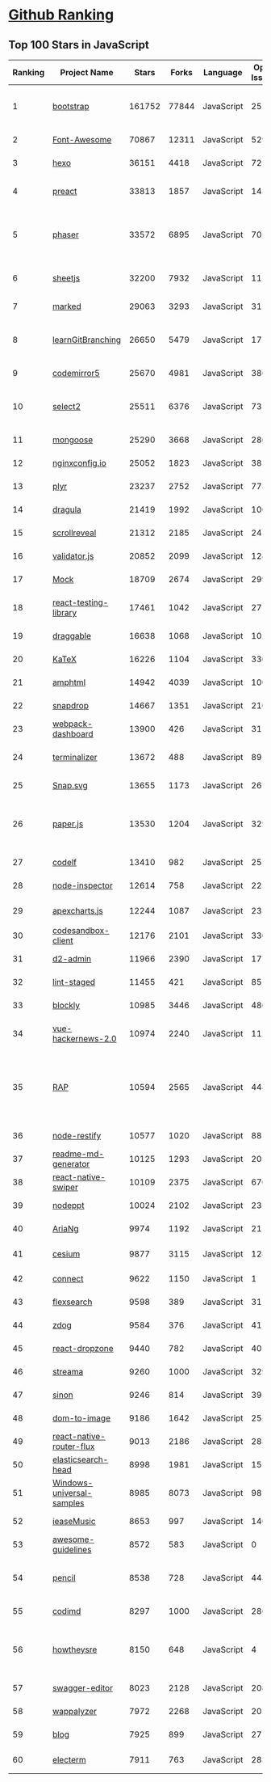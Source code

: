 [Github Ranking](../README.md)
==========

## Top 100 Stars in JavaScript

| Ranking | Project Name | Stars | Forks | Language | Open Issues | Description | Last Commit |
| ------- | ------------ | ----- | ----- | -------- | ----------- | ----------- | ----------- |
| 1 | [bootstrap](https://github.com/twbs/bootstrap) | 161752 | 77844 | JavaScript | 252 | The most popular HTML, CSS, and JavaScript framework for developing responsive, mobile first projects on the web. | 2023-02-10T19:14:05Z |
| 2 | [Font-Awesome](https://github.com/FortAwesome/Font-Awesome) | 70867 | 12311 | JavaScript | 5297 | The iconic SVG, font, and CSS toolkit | 2023-02-07T19:24:34Z |
| 3 | [hexo](https://github.com/hexojs/hexo) | 36151 | 4418 | JavaScript | 72 | A fast, simple & powerful blog framework, powered by Node.js. | 2023-02-08T01:28:31Z |
| 4 | [preact](https://github.com/preactjs/preact) | 33813 | 1857 | JavaScript | 142 | ⚛️ Fast 3kB React alternative with the same modern API. Components & Virtual DOM. | 2023-02-10T20:52:31Z |
| 5 | [phaser](https://github.com/photonstorm/phaser) | 33572 | 6895 | JavaScript | 70 | Phaser is a fun, free and fast 2D game framework for making HTML5 games for desktop and mobile web browsers, supporting Canvas and WebGL rendering. | 2023-02-10T13:03:43Z |
| 6 | [sheetjs](https://github.com/SheetJS/sheetjs) | 32200 | 7932 | JavaScript | 112 | 📗 SheetJS Spreadsheet Data Toolkit -- New home https://git.sheetjs.com/SheetJS/sheetjs | 2023-01-18T10:46:43Z |
| 7 | [marked](https://github.com/markedjs/marked) | 29063 | 3293 | JavaScript | 31 | A markdown parser and compiler. Built for speed. | 2023-02-06T15:55:37Z |
| 8 | [learnGitBranching](https://github.com/pcottle/learnGitBranching) | 26650 | 5479 | JavaScript | 17 | An interactive git visualization and tutorial. Aspiring students of git can use this app to educate and challenge themselves towards mastery of git! | 2023-02-07T02:45:07Z |
| 9 | [codemirror5](https://github.com/codemirror/codemirror5) | 25670 | 4981 | JavaScript | 386 | In-browser code editor (version 5, legacy) | 2023-02-02T08:57:13Z |
| 10 | [select2](https://github.com/select2/select2) | 25511 | 6376 | JavaScript | 73 | Select2 is a jQuery based replacement for select boxes. It supports searching, remote data sets, and infinite scrolling of results. | 2023-01-29T17:50:54Z |
| 11 | [mongoose](https://github.com/Automattic/mongoose) | 25290 | 3668 | JavaScript | 280 | MongoDB object modeling designed to work in an asynchronous environment. | 2023-02-10T23:03:04Z |
| 12 | [nginxconfig.io](https://github.com/digitalocean/nginxconfig.io) | 25052 | 1823 | JavaScript | 38 | ⚙️ NGINX config generator on steroids 💉 | 2023-02-09T14:11:02Z |
| 13 | [plyr](https://github.com/sampotts/plyr) | 23237 | 2752 | JavaScript | 773 | A simple HTML5, YouTube and Vimeo player | 2023-01-19T03:33:00Z |
| 14 | [dragula](https://github.com/bevacqua/dragula) | 21419 | 1992 | JavaScript | 106 | :ok_hand: Drag and drop so simple it hurts | 2022-12-14T16:52:52Z |
| 15 | [scrollreveal](https://github.com/jlmakes/scrollreveal) | 21312 | 2185 | JavaScript | 24 | Animate elements as they scroll into view. | 2022-03-24T13:10:08Z |
| 16 | [validator.js](https://github.com/validatorjs/validator.js) | 20852 | 2099 | JavaScript | 124 | String validation | 2023-02-09T11:22:18Z |
| 17 | [Mock](https://github.com/nuysoft/Mock) | 18709 | 2674 | JavaScript | 299 | A simulation data generator | 2022-09-06T01:26:17Z |
| 18 | [react-testing-library](https://github.com/testing-library/react-testing-library) | 17461 | 1042 | JavaScript | 27 | 🐐 Simple and complete React DOM testing utilities that encourage good testing practices. | 2023-02-02T12:11:03Z |
| 19 | [draggable](https://github.com/Shopify/draggable) | 16638 | 1068 | JavaScript | 102 | The JavaScript Drag & Drop library your grandparents warned you about. | 2023-01-27T01:29:53Z |
| 20 | [KaTeX](https://github.com/KaTeX/KaTeX) | 16226 | 1104 | JavaScript | 330 | Fast math typesetting for the web. | 2023-01-18T21:43:36Z |
| 21 | [amphtml](https://github.com/ampproject/amphtml) | 14942 | 4039 | JavaScript | 1009 | The AMP web component framework. | 2023-02-11T00:27:55Z |
| 22 | [snapdrop](https://github.com/RobinLinus/snapdrop) | 14667 | 1351 | JavaScript | 210 | A Progressive Web App for local file sharing  | 2023-02-06T17:57:27Z |
| 23 | [webpack-dashboard](https://github.com/FormidableLabs/webpack-dashboard) | 13900 | 426 | JavaScript | 31 | A CLI dashboard for webpack dev server | 2023-01-04T17:13:19Z |
| 24 | [terminalizer](https://github.com/faressoft/terminalizer) | 13672 | 488 | JavaScript | 89 | 🦄 Record your terminal and generate animated gif images or share a web player | 2023-02-03T05:12:52Z |
| 25 | [Snap.svg](https://github.com/adobe-webplatform/Snap.svg) | 13655 | 1173 | JavaScript | 261 | The JavaScript library for modern SVG graphics. | 2022-03-13T07:11:15Z |
| 26 | [paper.js](https://github.com/paperjs/paper.js) | 13530 | 1204 | JavaScript | 329 | The Swiss Army Knife of Vector Graphics Scripting – Scriptographer ported to JavaScript and the browser, using HTML5 Canvas. Created by @lehni & @puckey | 2022-11-28T21:08:42Z |
| 27 | [codelf](https://github.com/unbug/codelf) | 13410 | 982 | JavaScript | 25 | A search tool helps dev to solve the naming things problem. | 2023-02-10T14:17:15Z |
| 28 | [node-inspector](https://github.com/node-inspector/node-inspector) | 12614 | 758 | JavaScript | 225 | Node.js debugger based on Blink Developer Tools | 2018-02-08T23:01:21Z |
| 29 | [apexcharts.js](https://github.com/apexcharts/apexcharts.js) | 12244 | 1087 | JavaScript | 235 | 📊 Interactive JavaScript Charts built on SVG | 2023-02-04T19:54:28Z |
| 30 | [codesandbox-client](https://github.com/codesandbox/codesandbox-client) | 12176 | 2101 | JavaScript | 330 | An online IDE for rapid web development | 2023-02-10T20:41:19Z |
| 31 | [d2-admin](https://github.com/d2-projects/d2-admin) | 11966 | 2390 | JavaScript | 17 | An elegant dashboard | 2023-01-24T15:37:39Z |
| 32 | [lint-staged](https://github.com/okonet/lint-staged) | 11455 | 421 | JavaScript | 85 | 🚫💩 — Run linters on git staged files | 2023-02-10T08:29:59Z |
| 33 | [blockly](https://github.com/google/blockly) | 10985 | 3446 | JavaScript | 480 | The web-based visual programming editor. | 2023-02-10T19:17:29Z |
| 34 | [vue-hackernews-2.0](https://github.com/vuejs/vue-hackernews-2.0) | 10974 | 2240 | JavaScript | 112 | HackerNews clone built with Vue 2.0, vue-router & vuex, with server-side rendering | 2022-12-08T17:39:46Z |
| 35 | [RAP](https://github.com/thx/RAP) | 10594 | 2565 | JavaScript | 448 | Web接口管理工具，开源免费，接口自动化，MOCK数据自动生成，自动化测试，企业级管理。阿里妈妈MUX团队出品！阿里巴巴都在用！1000+公司的选择！RAP2已发布请移步至https://github.com/thx/rap2-delos | 2022-12-08T07:26:12Z |
| 36 | [node-restify](https://github.com/restify/node-restify) | 10577 | 1020 | JavaScript | 88 | The future of Node.js REST development | 2023-02-08T22:17:35Z |
| 37 | [readme-md-generator](https://github.com/kefranabg/readme-md-generator) | 10125 | 1293 | JavaScript | 20 | 📄 CLI that generates beautiful README.md files | 2022-09-20T10:09:51Z |
| 38 | [react-native-swiper](https://github.com/leecade/react-native-swiper) | 10109 | 2375 | JavaScript | 676 | The best Swiper component for React Native. | 2023-01-03T16:54:37Z |
| 39 | [nodeppt](https://github.com/ksky521/nodeppt) | 10024 | 2102 | JavaScript | 23 | This is probably the best web presentation tool so far! | 2021-01-25T02:54:35Z |
| 40 | [AriaNg](https://github.com/mayswind/AriaNg) | 9974 | 1192 | JavaScript | 21 | AriaNg, a modern web frontend making aria2 easier to use. | 2023-01-22T03:28:57Z |
| 41 | [cesium](https://github.com/CesiumGS/cesium) | 9877 | 3115 | JavaScript | 1288 | An open-source JavaScript library for world-class 3D globes and maps :earth_americas: | 2023-02-10T18:08:01Z |
| 42 | [connect](https://github.com/senchalabs/connect) | 9622 | 1150 | JavaScript | 1 | Connect is a middleware layer for Node.js | 2022-04-12T07:13:54Z |
| 43 | [flexsearch](https://github.com/nextapps-de/flexsearch) | 9598 | 389 | JavaScript | 31 | Next-Generation full text search library for Browser and Node.js | 2023-02-08T04:58:00Z |
| 44 | [zdog](https://github.com/metafizzy/zdog) | 9584 | 376 | JavaScript | 41 | Flat, round, designer-friendly pseudo-3D engine for canvas & SVG | 2022-01-22T15:00:52Z |
| 45 | [react-dropzone](https://github.com/react-dropzone/react-dropzone) | 9440 | 782 | JavaScript | 40 | Simple HTML5 drag-drop zone with React.js. | 2023-01-13T13:30:00Z |
| 46 | [streama](https://github.com/streamaserver/streama) | 9260 | 1000 | JavaScript | 329 | Self hosted streaming media server. https://docs.streama-project.com/ | 2023-01-24T07:46:24Z |
| 47 | [sinon](https://github.com/sinonjs/sinon) | 9246 | 814 | JavaScript | 39 | Test spies, stubs and mocks for JavaScript. | 2023-01-31T02:20:12Z |
| 48 | [dom-to-image](https://github.com/tsayen/dom-to-image) | 9186 | 1642 | JavaScript | 252 | Generates an image from a DOM node using HTML5 canvas | 2023-02-01T08:20:27Z |
| 49 | [react-native-router-flux](https://github.com/aksonov/react-native-router-flux) | 9013 | 2186 | JavaScript | 283 | The first declarative React Native router | 2023-01-06T01:43:17Z |
| 50 | [elasticsearch-head](https://github.com/mobz/elasticsearch-head) | 8998 | 1981 | JavaScript | 155 | A web front end for an elastic search cluster | 2021-07-17T10:21:49Z |
| 51 | [Windows-universal-samples](https://github.com/microsoft/Windows-universal-samples) | 8985 | 8073 | JavaScript | 98 | API samples for the Universal Windows Platform. | 2023-02-02T20:26:16Z |
| 52 | [ieaseMusic](https://github.com/trazyn/ieaseMusic) | 8653 | 997 | JavaScript | 140 | 网易云音乐第三方 | 2020-07-07T01:23:38Z |
| 53 | [awesome-guidelines](https://github.com/Kristories/awesome-guidelines) | 8572 | 583 | JavaScript | 0 | A curated list of high quality coding style conventions and standards. | 2023-02-01T08:39:13Z |
| 54 | [pencil](https://github.com/evolus/pencil) | 8538 | 728 | JavaScript | 443 | The Pencil Project's unique mission is to build a free and opensource tool for making diagrams and GUI prototyping that everyone can use.  | 2023-01-11T08:03:29Z |
| 55 | [codimd](https://github.com/hackmdio/codimd) | 8297 | 1000 | JavaScript | 286 | CodiMD - Realtime collaborative markdown notes on all platforms. | 2023-01-28T02:33:19Z |
| 56 | [howtheysre](https://github.com/upgundecha/howtheysre) | 8150 | 648 | JavaScript | 4 | A curated collection of publicly available resources on how technology and tech-savvy organizations around the world practice Site Reliability Engineering (SRE) | 2022-11-03T17:47:47Z |
| 57 | [swagger-editor](https://github.com/swagger-api/swagger-editor) | 8023 | 2128 | JavaScript | 208 | Swagger Editor | 2023-02-10T15:21:43Z |
| 58 | [wappalyzer](https://github.com/wappalyzer/wappalyzer) | 7972 | 2268 | JavaScript | 20 | Identify technology on websites. | 2023-02-10T22:45:04Z |
| 59 | [blog](https://github.com/jawil/blog) | 7925 | 899 | JavaScript | 27 | Too young, too simple. Sometimes, naive & stupid 🐌 | 2019-04-19T08:55:23Z |
| 60 | [electerm](https://github.com/electerm/electerm) | 7911 | 763 | JavaScript | 283 | 📻Terminal/ssh/telnet/serialport/sftp client(linux, mac, win) | 2023-02-10T00:27:50Z |

